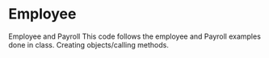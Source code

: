 # Employee
Employee and Payroll
This code follows the employee and Payroll examples done in class. Creating objects/calling methods.
